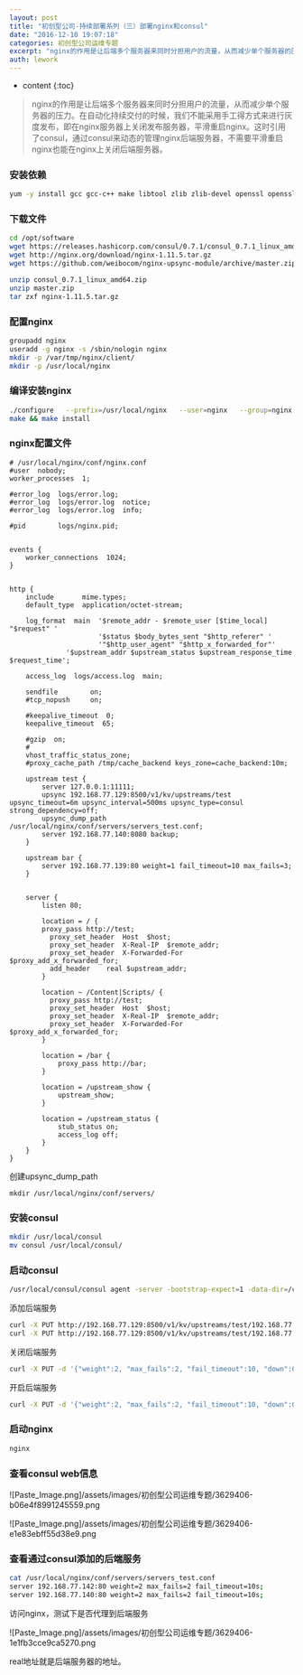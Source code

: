 ```yaml
---
layout: post
title: "初创型公司-持续部署系列（三）部署nginx和consul"
date: "2016-12-10 19:07:18"
categories: 初创型公司运维专题
excerpt: "nginx的作用是让后端多个服务器来同时分担用户的流量，从而减少单个服务器的压力。在自动化持续交付的时候，我们不能采用手工得方式来进行灰度发布，..."
auth: lework
---
```

* content
{:toc}



> nginx的作用是让后端多个服务器来同时分担用户的流量，从而减少单个服务器的压力。在自动化持续交付的时候，我们不能采用手工得方式来进行灰度发布，即在nginx服务器上关闭发布服务器，平滑重启nginx。这时引用了consul，通过consul来动态的管理nginx后端服务器，不需要平滑重启nginx也能在nginx上关闭后端服务器。

### 安装依赖
```bash
yum -y install gcc gcc-c++ make libtool zlib zlib-devel openssl openssl-devel pcre pcre-devel
```

### 下载文件
```bash
cd /opt/software
wget https://releases.hashicorp.com/consul/0.7.1/consul_0.7.1_linux_amd64.zip
wget http://nginx.org/download/nginx-1.11.5.tar.gz
wget https://github.com/weibocom/nginx-upsync-module/archive/master.zip

unzip consul_0.7.1_linux_amd64.zip
unzip master.zip 
tar zxf nginx-1.11.5.tar.gz
```
### 配置nginx
```bash
groupadd nginx
useradd -g nginx -s /sbin/nologin nginx
mkdir -p /var/tmp/nginx/client/
mkdir -p /usr/local/nginx
```
###  编译安装nginx
```bash
./configure   --prefix=/usr/local/nginx   --user=nginx   --group=nginx   --with-http_ssl_module   --with-http_flv_module   --with-http_stub_status_module   --with-http_gzip_static_module   --with-http_realip_module   --http-client-body-temp-path=/var/tmp/nginx/client/   --http-proxy-temp-path=/var/tmp/nginx/proxy/   --http-fastcgi-temp-path=/var/tmp/nginx/fcgi/   --http-uwsgi-temp-path=/var/tmp/nginx/uwsgi   --http-scgi-temp-path=/var/tmp/nginx/scgi   --with-pcre --add-module=../nginx-upsync-module-master
make && make install
```

### nginx配置文件
```
# /usr/local/nginx/conf/nginx.conf
#user  nobody;
worker_processes  1;

#error_log  logs/error.log;
#error_log  logs/error.log  notice;
#error_log  logs/error.log  info;

#pid        logs/nginx.pid;


events {
    worker_connections  1024;
}


http {
    include       mime.types;
    default_type  application/octet-stream;

    log_format  main  '$remote_addr - $remote_user [$time_local] "$request" '
                      '$status $body_bytes_sent "$http_referer" '
                      '"$http_user_agent" "$http_x_forwarded_for"'
 		      '$upstream_addr $upstream_status $upstream_response_time $request_time';

    access_log  logs/access.log  main;

    sendfile        on;
    #tcp_nopush     on;

    #keepalive_timeout  0;
    keepalive_timeout  65;

    #gzip  on;
    #
    vhost_traffic_status_zone;
    #proxy_cache_path /tmp/cache_backend keys_zone=cache_backend:10m;

    upstream test {
        server 127.0.0.1:11111;
        upsync 192.168.77.129:8500/v1/kv/upstreams/test upsync_timeout=6m upsync_interval=500ms upsync_type=consul strong_dependency=off;
        upsync_dump_path /usr/local/nginx/conf/servers/servers_test.conf;
        server 192.168.77.140:8080 backup;
    }

    upstream bar {
        server 192.168.77.139:80 weight=1 fail_timeout=10 max_fails=3; 
    } 


    server {
        listen 80;

        location = / {
        proxy_pass http://test;
	      proxy_set_header  Host  $host;
	      proxy_set_header  X-Real-IP  $remote_addr;
	      proxy_set_header  X-Forwarded-For  $proxy_add_x_forwarded_for;
	      add_header	real $upstream_addr;
        }

        location ~ /Content|Scripts/ {
	      proxy_pass http://test;
	      proxy_set_header  Host  $host;
	      proxy_set_header  X-Real-IP  $remote_addr;
	      proxy_set_header  X-Forwarded-For  $proxy_add_x_forwarded_for;
        }

        location = /bar {
            proxy_pass http://bar;
        }

        location = /upstream_show {
            upstream_show;
        }

        location = /upstream_status {
            stub_status on;
            access_log off;
        }
    }
}
```
创建upsync_dump_path 

```
mkdir /usr/local/nginx/conf/servers/
```


### 安装consul
```bash
mkdir /usr/local/consul
mv consul /usr/local/consul/
```

### 启动consul
```bash
/usr/local/consul/consul agent -server -bootstrap-expect=1 -data-dir=/consul_data -node=one1 -bind=192.168.77.129 -config-dir=/etc/consul.d -client 0.0.0.0 -ui
```

添加后端服务
```bash
curl -X PUT http://192.168.77.129:8500/v1/kv/upstreams/test/192.168.77.140:80
curl -X PUT http://192.168.77.129:8500/v1/kv/upstreams/test/192.168.77.142:80
```
关闭后端服务
```bash
curl -X PUT -d '{"weight":2, "max_fails":2, "fail_timeout":10, "down":0}' http://192.168.77.129:8500/v1/kv/upstreams/test/192.168.77.140:80
```
开启后端服务
```bash
curl -X PUT -d '{"weight":2, "max_fails":2, "fail_timeout":10, "down":0}' http://192.168.77.129:8500/v1/kv/upstreams/test/192.168.77.142:80
```
### 启动nginx
```bash
nginx
```

### 查看consul web信息

![Paste_Image.png]/assets/images/初创型公司运维专题/3629406-b06e4f8991245559.png


![Paste_Image.png]/assets/images/初创型公司运维专题/3629406-e1e83ebff55d38e9.png


###  查看通过consul添加的后端服务
```bash
cat /usr/local/nginx/conf/servers/servers_test.conf 
server 192.168.77.142:80 weight=2 max_fails=2 fail_timeout=10s;
server 192.168.77.140:80 weight=2 max_fails=2 fail_timeout=10s;
```


访问nginx，测试下是否代理到后端服务

![Paste_Image.png]/assets/images/初创型公司运维专题/3629406-1e1fb3cce9ca5270.png


real地址就是后端服务器的地址。
